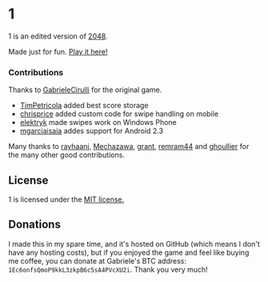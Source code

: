 # 1
1 is an edited version of [2048](https://github.com/gabrielecirulli/2048/).


Made just for fun. [Play it here!](http://steptnt.github.io/2048/)

### Contributions

Thanks to [GabrieleCirulli](https://github.com/gabrielecirulli) for the original game.

 - [TimPetricola](https://github.com/TimPetricola) added best score storage
 - [chrisprice](https://github.com/chrisprice) added custom code for swipe handling on mobile
 - [elektryk](https://github.com/elektryk) made swipes work on Windows Phone
 - [mgarciaisaia](https://github.com/mgarciaisaia) addes support for Android 2.3

Many thanks to [rayhaanj](https://github.com/rayhaanj), [Mechazawa](https://github.com/Mechazawa), [grant](https://github.com/grant), [remram44](https://github.com/remram44) and [ghoullier](https://github.com/ghoullier) for the many other good contributions.


## License
1 is licensed under the [MIT license.](https://github.com/gabrielecirulli/2048/blob/master/LICENSE.txt)

## Donations
I made this in my spare time, and it's hosted on GitHub (which means I don't have any hosting costs), but if you enjoyed the game and feel like buying me coffee, you can donate at Gabriele's BTC address: `1Ec6onfsQmoP9kkL3zkpB6c5sA4PVcXU2i`. Thank you very much!
